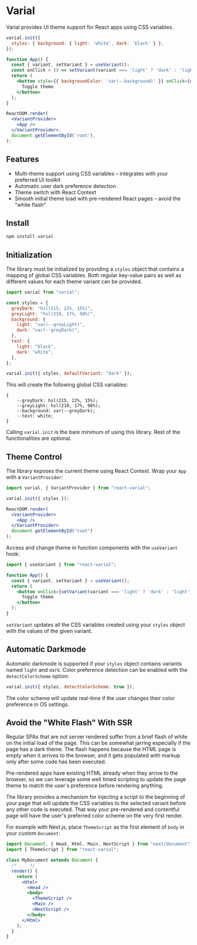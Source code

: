 # Varial

Varial provides UI theme support for React apps using CSS variables.

```jsx
varial.init({
  styles: { background: { light: 'white', dark: 'black' } },
});

function App() {
  const { variant, setVariant } = useVariant();
  const onClick = () => setVariant(variant === 'light' ? 'dark' : 'light');
  return (
    <button style={{ backgroundColor: 'var(--background)' }} onClick={onClick}>
      Toggle theme
    </button>
  );
}

ReactDOM.render(
  <VariantProvider>
    <App />
  </VariantProvider>,
  document.getElementById('root'),
);
```

## Features

* Multi-theme support using CSS variables – integrates with your preferred UI toolkit
* Automatic user dark preference detection
* Theme switch with React Context
* Smooth initial theme load with pre-rendered React pages – avoid the "white flash"

## Install

```sh
npm install varial
```

## Initialization

The library must be initialized by providing a `styles` object that contains a mapping of global CSS variables. Both regular key-value pairs as well as different values for each theme variant can be provided.

```jsx
import varial from "varial";

const styles = {
  greyDark: "hsl(215, 22%, 15%)",
  greyLight: "hsl(210, 17%, 98%)",
  background: {
    light: "var(--greyLight)",
    dark: "var(--greyDark)",
  },
  text: {
    light: "black",
    dark: "white",
  },
};

varial.init({ styles, defaultVariant: "dark" });
```

This will create the following global CSS variables:

```
{
    --greyDark: hsl(215, 22%, 15%);
    --greyLight: hsl(210, 17%, 98%);
    --background: var(--greyDark);
    --text: white;
}
```

Calling `varial.init` is the bare minimum of using this library. Rest of the functionalities are optional.

## Theme Control

The library exposes the current theme using React Context. Wrap your `App` with a `VariantProvider`:

```jsx
import varial, { VariantProvider } from "react-varial";

varial.init({ styles });

ReactDOM.render(
  <VariantProvider>
    <App />
  </VariantProvider>
  document.getElementById("root")
);
```

Access and change theme in function components with the `useVariant` hook:

```jsx
import { useVariant } from "react-varial";

function App() {
  const { variant, setVariant } = useVariant();
  return (
    <button onClick={setVariant(variant === 'light' ? 'dark' : 'light')}>
      Toggle theme
    </button>
  );
}
```

`setVariant` updates all the CSS variables created using your `styles` object with the values of the given variant.

## Automatic Darkmode

Automatic darkmode is supported if your `styles` object contains variants named `light` and `dark`. Color preference detection can be enabled with the `detectColorScheme` option:

```javascript
varial.init({ styles, detectColorScheme: true });
```

The color scheme will update real-time if the user changes their color preference in OS settings.

## Avoid the "White Flash" With SSR

Regular SPAs that are not server rendered suffer from a brief flash of white on the initial load of the page. This can be somewhat jarring especially if the page has a dark theme. The flash happens because the HTML page is empty when it arrives to the browser, and it gets populated with markup only after some code has been executed.

Pre-rendered apps have existing HTML already when they arrive to the browser, so we can leverage some well timed scripting to update the page theme to match the user's preference before rendering anything.

The library provides a mechanism for injecting a script to the beginning of your page that will update the CSS variables to the selected variant before any other code is executed. That way your pre-rendered and contentful page will have the user's preferred color scheme on the very first render.

For example with Next.js, place `ThemeScript` as the first element of `body` in your custom `Document`:

```jsx
import Document, { Head, Html, Main, NextScript } from "next/document";
import { ThemeScript } from "react-varial";

class MyDocument extends Document {
  /* ... */
  render() {
    return (
      <Html>
        <Head />
        <body>
          <ThemeScript />
          <Main />
          <NextScript />
        </body>
      </Html>
    );
  }
}
```
